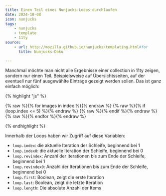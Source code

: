 ```yaml
---
title: Einen Teil eines Nunjucks-Loops durchlaufen
date: 2024-10-08
icon: nunjucks
tags:
    - nunjucks
    - template
    - 11ty
source:
    - url: http://mozilla.github.io/nunjucks/templating.html#for
      title: Nunjucks-Doku

---
```

Manchmal möchte man nicht alle Ergebnisse einer collection in 11ty zeigen, sondern nur einen Teil. Beispielsweise auf Übersichtsseiten, auf der eventuell nur fünf ausgewählte Einträge gezeigt werden sollen. Das ist ganz einfach möglich:

{% highlight "js" %}

{% raw %}{% for images in index %}{% endraw %}
    {% raw %}{% if (loop.index <= 5) %}{% endraw %}
    <!-- Hier kommt das notwendige HTML hin ... -->
    {% raw %}{% endif %}{% endraw %}
{% raw %}{% endfor %}{% endraw %}

{% endhighlight %}

Innerhalb der Loops haben wir Zugriff auf diese Variablen:

- ``loop.index``: die aktuelle Iteration der Schleife, beginnend bei 1
- ``loop.index0``: die aktuelle Iteration der Schleife, beginnend bei 0
- ``loop.revindex``: Anzahl der Iterationen bis zum Ende der Schleife, beginnend bei 1
- ``loop.revindex0``: Anzahl der Iterationen bis zum Ende der Schleife, beginnend bei 0
- ``loop.first``: Boolean, zeigt die erste Iteration
- ``loop.last``: Boolean, zeigt die letzte Iteration
- ``loop.length``: Die absolute Anzahl der Items

